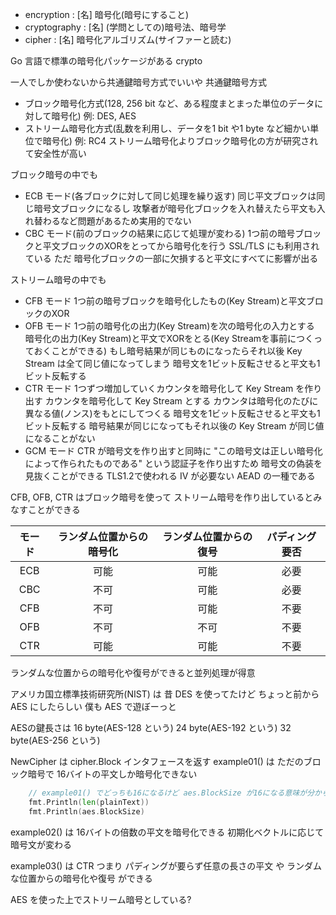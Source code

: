 - encryption : [名] 暗号化(暗号にすること)
- cryptography : [名] (学問としての)暗号法、暗号学
- cipher : [名] 暗号化アルゴリズム(サイファーと読む)

Go 言語で標準の暗号化パッケージがある
crypto

一人でしか使わないから共通鍵暗号方式でいいや
共通鍵暗号方式
- ブロック暗号化方式(128, 256 bit など、ある程度まとまった単位のデータに対して暗号化) 例: DES, AES
- ストリーム暗号化方式(乱数を利用し、データを1 bit や1 byte など細かい単位で暗号化) 例: RC4
ストリーム暗号化よりブロック暗号化の方が研究されて安全性が高い

ブロック暗号の中でも
- ECB モード(各ブロックに対して同じ処理を繰り返す)
同じ平文ブロックは同じ暗号文ブロックになるし 攻撃者が暗号化ブロックを入れ替えたら平文も入れ替わるなど問題があるため実用的でない
- CBC モード(前のブロックの結果に応じて処理が変わる)
1つ前の暗号ブロックと平文ブロックのXORをとってから暗号化を行う
SSL/TLS にも利用されている
ただ 暗号化ブロックの一部に欠損すると平文にすべてに影響が出る

ストリーム暗号の中でも
- CFB モード
1つ前の暗号ブロックを暗号化したもの(Key Stream)と平文ブロックのXOR
- OFB モード
1つ前の暗号化の出力(Key Stream)を次の暗号化の入力とする
暗号化の出力(Key Stream)と平文でXORをとる(Key Streamを事前につくっておくことができる)
もし暗号結果が同じものになったらそれ以後 Key Stream は全て同じ値になってしまう
暗号文を1ビット反転させると平文も1ビット反転する
- CTR モード
1つずつ増加していくカウンタを暗号化して Key Stream を作り出す
カウンタを暗号化して Key Stream とする
カウンタは暗号化のたびに異なる値(ノンス)をもとにしてつくる
暗号文を1ビット反転させると平文も1ビット反転する
暗号結果が同じになってもそれ以後の Key Stream が同じ値になることがない
- GCM モード
CTR が暗号文を作り出すと同時に "この暗号文は正しい暗号化によって作られたものである" という認証子を作り出すため 暗号文の偽装を見抜くことができる
TLS1.2で使われる
IV が必要ない
AEAD の一種である

CFB, OFB, CTR はブロック暗号を使って ストリーム暗号を作り出しているとみなすことができる

| モード | ランダム位置からの暗号化 | ランダム位置からの復号 | パディング要否 |
|:-:|:-:|:-:|:-:|
| ECB | 可能 | 可能 | 必要 |
| CBC | 不可 | 可能 | 必要 |
| CFB | 不可 | 可能 | 不要 |
| OFB | 不可 | 不可 | 不要 |
| CTR | 可能 | 可能 | 不要 |
ランダムな位置からの暗号化や復号ができると並列処理が得意

アメリカ国立標準技術研究所(NIST) は 昔 DES を使ってたけど ちょっと前から AES にしたらしい
僕も AES で遊ぼーっと

AESの鍵長さは
16 byte(AES-128 という)
24 byte(AES-192 という)
32 byte(AES-256 という)

NewCipher は cipher.Block インタフェースを返す
example01() は ただのブロック暗号で 16バイトの平文しか暗号化できない
```go
	// example01() でどっちも16になるけど aes.BlockSize が16になる意味が分からない
	fmt.Println(len(plainText))
	fmt.Println(aes.BlockSize)
```

example02() は 16バイトの倍数の平文を暗号化できる
初期化ベクトルに応じて暗号文が変わる

example03() は CTR つまり  パディングが要らず任意の長さの平文 や ランダムな位置からの暗号化や復号 ができる

AES を使った上でストリーム暗号としている?
